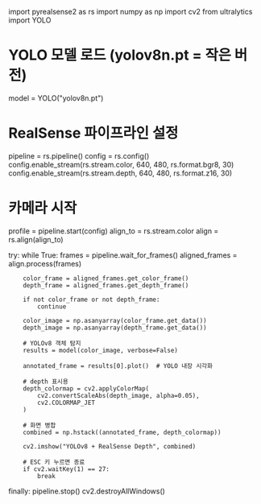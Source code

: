 import pyrealsense2 as rs
import numpy as np
import cv2
from ultralytics import YOLO

# YOLO 모델 로드 (yolov8n.pt = 작은 버전)
model = YOLO("yolov8n.pt")

# RealSense 파이프라인 설정
pipeline = rs.pipeline()
config = rs.config()
config.enable_stream(rs.stream.color, 640, 480, rs.format.bgr8, 30)
config.enable_stream(rs.stream.depth, 640, 480, rs.format.z16, 30)

# 카메라 시작
profile = pipeline.start(config)
align_to = rs.stream.color
align = rs.align(align_to)

try:
    while True:
        frames = pipeline.wait_for_frames()
        aligned_frames = align.process(frames)

        color_frame = aligned_frames.get_color_frame()
        depth_frame = aligned_frames.get_depth_frame()

        if not color_frame or not depth_frame:
            continue

        color_image = np.asanyarray(color_frame.get_data())
        depth_image = np.asanyarray(depth_frame.get_data())

        # YOLOv8 객체 탐지
        results = model(color_image, verbose=False)

        annotated_frame = results[0].plot()  # YOLO 내장 시각화

        # depth 표시용
        depth_colormap = cv2.applyColorMap(
            cv2.convertScaleAbs(depth_image, alpha=0.05),
            cv2.COLORMAP_JET
        )

        # 화면 병합
        combined = np.hstack((annotated_frame, depth_colormap))

        cv2.imshow("YOLOv8 + RealSense Depth", combined)

        # ESC 키 누르면 종료
        if cv2.waitKey(1) == 27:
            break

finally:
    pipeline.stop()
    cv2.destroyAllWindows()
